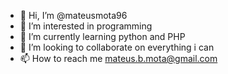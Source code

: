 - 👋 Hi, I’m @mateusmota96
- 👀 I’m interested in programming
- 🌱 I’m currently learning python and PHP
- 💞️ I’m looking to collaborate on everything i can
- 📫 How to reach me mateus.b.mota@gmail.com

<!---
mateusmota96/mateusmota96 is a ✨ special ✨ repository because its `README.md` (this file) appears on your GitHub profile.
You can click the Preview link to take a look at your changes.
--->
